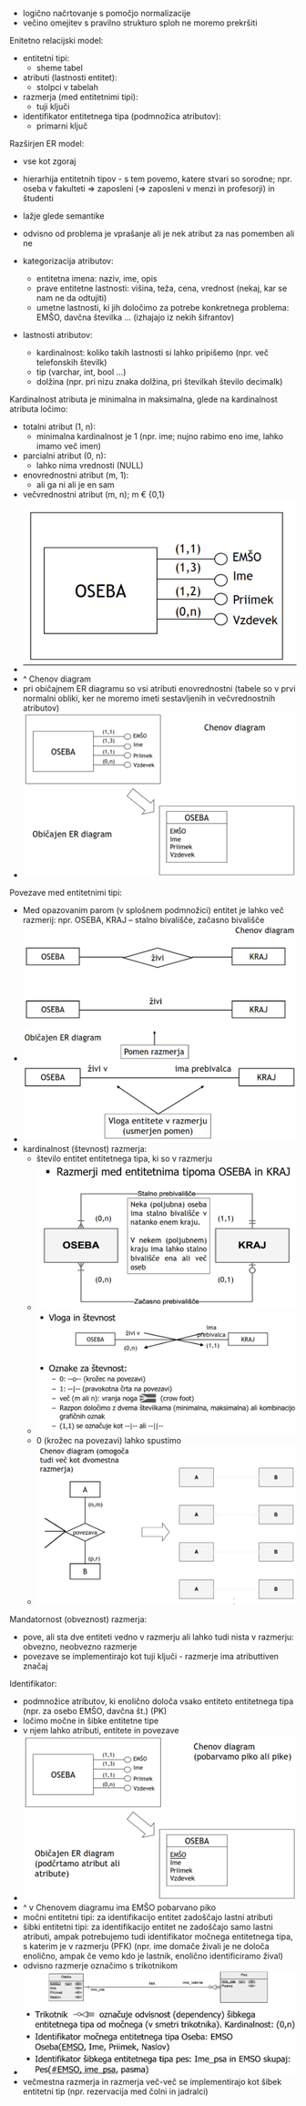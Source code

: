 - logično načrtovanje s pomočjo normalizacije
- večino omejitev s pravilno strukturo sploh ne moremo prekršiti

Enitetno relacijski model:
- entitetni tipi:
	- sheme tabel
- atributi (lastnosti entitet):
	- stolpci v tabelah
- razmerja (med entitetnimi tipi):
	- tuji ključi
- identifikator entitetnega tipa (podmnožica atributov):
	- primarni ključ

Razširjen ER model:
- vse kot zgoraj
- hierarhija entitetnih tipov - s tem povemo, katere stvari so sorodne; npr. oseba v fakulteti => zaposleni (=> zaposleni v menzi in profesorji) in študenti
- lažje glede semantike

- odvisno od problema je vprašanje ali je nek atribut za nas pomemben ali ne
- kategorizacija atributov:
	- entitetna imena: naziv, ime, opis
	- prave entitetne lastnosti: višina, teža, cena, vrednost (nekaj, kar se nam ne da odtujiti)
	- umetne lastnosti, ki jih določimo za potrebe konkretnega problema: EMŠO, davčna številka … (izhajajo iz nekih šifrantov)
- lastnosti atributov:
	- kardinalnost: koliko takih lastnosti si lahko pripišemo (npr. več telefonskih številk)
	- tip (varchar, int, bool ...)
	- dolžina (npr. pri nizu znaka dolžina, pri številkah število decimalk)

Kardinalnost atributa je minimalna in maksimalna, glede na kardinalnost atributa ločimo:
- totalni atribut (1, n):
	- minimalna kardinalnost je 1 (npr. ime; nujno rabimo eno ime, lahko imamo več imen)
- parcialni atribut (0, n):
	- lahko nima vrednosti (NULL)
- enovrednostni atribut (m, 1):
	- ali ga ni ali je en sam
- večvrednostni atribut (m, n); m € {0,1}
- ![200](../../Images/Pasted%20image%2020240509144007.png)
- ^ Chenov diagram
- pri običajnem ER diagramu so vsi atributi enovrednostni (tabele so v prvi normalni obliki, ker ne moremo imeti sestavljenih in večvrednostnih atributov)
- ![300](../../Images/Pasted%20image%2020240509144122.png)

Povezave med entitetnimi tipi:
- Med opazovanim parom (v splošnem podmnožici) entitet je lahko več razmerij: npr. OSEBA, KRAJ – stalno bivališče, začasno bivališče
- ![300](../../Images/Pasted%20image%2020240509144321.png)
- ![300](../../Images/Pasted%20image%2020240509144408.png)
- kardinalnost (števnost) razmerja:
	- število entitet entitetnega tipa, ki so v razmerju
	- ![350](../../Images/Pasted%20image%2020240509144826.png)
	- ![350](../../Images/Pasted%20image%2020240509144936.png)
	- 0 (krožec na povezavi) lahko spustimo
	- ![300](../../Images/Pasted%20image%2020240509145315.png)

Mandatornost (obveznost) razmerja:
- pove, ali sta dve entiteti vedno v razmerju ali lahko tudi nista v razmerju: obvezno, neobvezno razmerje
- povezave se implementirajo kot tuji ključi - razmerje ima atributtiven značaj

Identifikator:
- podmnožice atributov, ki enolično določa vsako entiteto entitetnega tipa (npr. za osebo EMŠO, davčna št.) (PK)
- ločimo močne in šibke entitetne tipe
- v njem lahko atributi, entitete in povezave
- ![400](../../Images/Pasted%20image%2020240509150150.png)
- ^ v Chenovem diagramu ima EMŠO pobarvano piko
- močni entitetni tipi: za identifikacijo entitet zadoščajo lastni atributi
- šibki entitetni tipi: za identifikacijo entitet ne zadoščajo samo lastni atributi, ampak potrebujemo tudi identifikator močnega entitetnega tipa, s katerim je v razmerju (PFK) (npr. ime domače živali je ne določa enolično, ampak če vemo kdo je lastnik, enolično identificiramo žival)
- odvisno razmerje označimo s trikotnikom
- ![400](../../Images/Pasted%20image%2020240509150105.png)
- večmestna razmerja in razmerja več-več se implementirajo kot šibek entitetni tip (npr. rezervacija med čolni in jadralci)